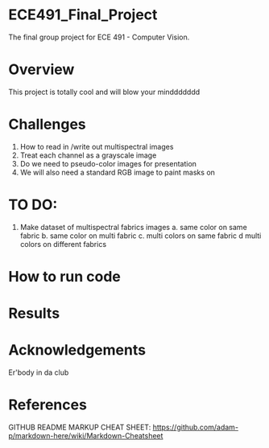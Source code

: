 # ECE491_Final_Project
The final group project for ECE 491 - Computer Vision.

# Overview
This project is totally cool and will blow your minddddddd

# Challenges
1. How to read in /write out multispectral images
2. Treat each channel as a grayscale image
3. Do we need to pseudo-color images for presentation
4. We will also need a standard RGB image to paint masks on

# TO DO:

1. Make dataset of multispectral fabrics images
  a. same color on same fabric
  b. same color on multi fabric
  c. multi colors on same fabric
  d  multi colors on different fabrics
  
 

# How to run code

# Results

# Acknowledgements
Er'body in da club

# References

GITHUB README MARKUP CHEAT SHEET:
https://github.com/adam-p/markdown-here/wiki/Markdown-Cheatsheet

